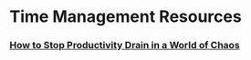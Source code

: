# Time Management Resources

### [How to Stop Productivity Drain in a World of Chaos](http://www.bizjournals.com/bizjournals/how-to/growth-strategies/2016/01/time-management-how-to-stop-productivity-drain.html)
